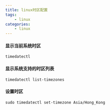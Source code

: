 ```yaml
---
title: linux时区配置
tags: 
    - linux
categories:
    - linux
---
```


#### 显示当前系统时区

```
timedatectl
```

#### 显示系统支持的时区列表

```
timedatectl list-timezones
```

#### 设置时区

```
sudo timedatectl set-timezone Asia/Hong_Kong
```
